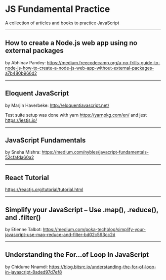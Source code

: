 # JS Fundamental Practice

A collection of articles and books to practice JavaScript

---

## How to create a Node.js web app using no external packages
by Abhinav Pandey: https://medium.freecodecamp.org/a-no-frills-guide-to-node-js-how-to-create-a-node-js-web-app-without-external-packages-a7b480b966d2

---

## Eloquent JavaScript
by Marjin Haverbeke: http://eloquentjavascript.net/

Test suite setup was done with yarn https://yarnpkg.com/en/ and jest https://jestjs.io/

---

## JavaScript Fundamentals
by Sneha Mishra: https://medium.com/nybles/javacript-fundamentals-52cfafda60a2

---

## React Tutorial
https://reactjs.org/tutorial/tutorial.html

---

## Simplify your JavaScript – Use .map(), .reduce(), and .filter()
by Etienne Talbot: https://medium.com/poka-techblog/simplify-your-javascript-use-map-reduce-and-filter-bd02c593cc2d

---

## Understanding the For…of Loop In JavaScript
by Chidume Nnamdi: https://blog.bitsrc.io/understanding-the-for-of-loop-in-javascript-8aded97d7ef8